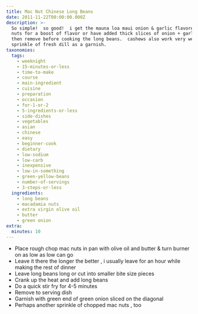 ```yaml
---
title: Mac Nut Chinese Long Beans
date: 2011-11-22T00:00:00.000Z
description: >-
  So simple!  so good!  i get the mauna loa maui onion & garlic flavored mac
  nuts for a boost of flavor or have added thick slices of onion + garlic cloves
  then remove before cooking the long beans.  cashews also work very well with a
  sprinkle of fresh dill as a garnish.
taxonomies:
  tags:
    - weeknight
    - 15-minutes-or-less
    - time-to-make
    - course
    - main-ingredient
    - cuisine
    - preparation
    - occasion
    - for-1-or-2
    - 5-ingredients-or-less
    - side-dishes
    - vegetables
    - asian
    - chinese
    - easy
    - beginner-cook
    - dietary
    - low-sodium
    - low-carb
    - inexpensive
    - low-in-something
    - green-yellow-beans
    - number-of-servings
    - 3-steps-or-less
  ingredients:
    - long beans
    - macadamia nuts
    - extra virgin olive oil
    - butter
    - green onion
extra:
  minutes: 10
---
```

 - Place rough chop mac nuts in pan with olive oil and butter & turn burner on as low as low can go
 - Leave it there the longer the better , i usually leave for an hour while making the rest of dinner
 - Leave long beans long or cut into smaller bite size pieces
 - Crank up the heat and add long beans
 - Do a quick stir fry for 4-5 minutes
 - Remove to serving dish
 - Garnish with green end of green onion sliced on the diagonal
 - Perhaps another sprinkle of chopped mac nuts , too
